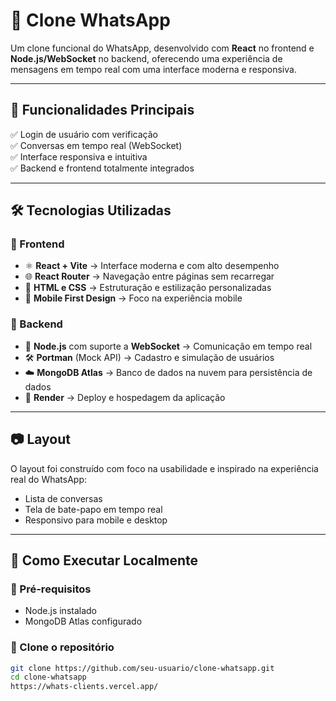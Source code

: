 # 📱 Clone WhatsApp

Um clone funcional do WhatsApp, desenvolvido com **React** no frontend e **Node.js/WebSocket** no backend, oferecendo uma experiência de mensagens em tempo real com uma interface moderna e responsiva.

---

## 🚀 Funcionalidades Principais

✅ Login de usuário com verificação  
✅ Conversas em tempo real (WebSocket)  
✅ Interface responsiva e intuitiva  
✅ Backend e frontend totalmente integrados  

---

## 🛠️ Tecnologias Utilizadas

### 🔹 Frontend

- ⚛️ **React + Vite** → Interface moderna e com alto desempenho  
- 🌐 **React Router** → Navegação entre páginas sem recarregar  
- 🎨 **HTML e CSS** → Estruturação e estilização personalizadas  
- 📱 **Mobile First Design** → Foco na experiência mobile  

### 🔸 Backend

- 🧠 **Node.js** com suporte a **WebSocket** → Comunicação em tempo real  
- 🛠️ **Portman** (Mock API) → Cadastro e simulação de usuários  
- ☁️ **MongoDB Atlas** → Banco de dados na nuvem para persistência de dados  
- 🔗 **Render** → Deploy e hospedagem da aplicação  

---

## 📷 Layout

O layout foi construído com foco na usabilidade e inspirado na experiência real do WhatsApp:

- Lista de conversas
- Tela de bate-papo em tempo real
- Responsivo para mobile e desktop

---

## 📁 Como Executar Localmente

### 🔧 Pré-requisitos

- Node.js instalado
- MongoDB Atlas configurado

### 🔽 Clone o repositório

```bash
git clone https://github.com/seu-usuario/clone-whatsapp.git
cd clone-whatsapp
https://whats-clients.vercel.app/
